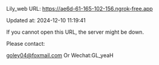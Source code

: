 Lily_web URL: https://ae6d-61-165-102-156.ngrok-free.app

Updated at: 2024-12-10 11:19:41

If you cannot open this URL, the server might be down.

Please contact: 

goley04@foxmail.com Or Wechat:GL_yeaH